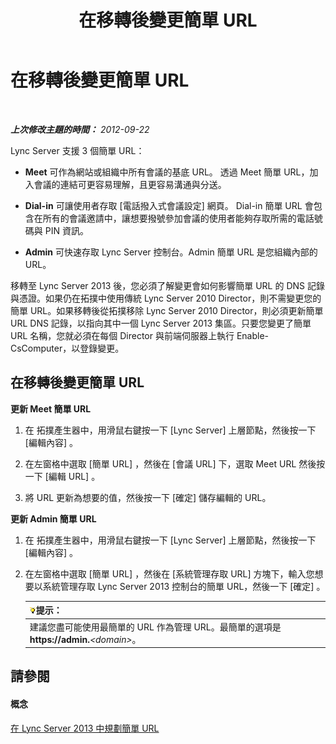 ﻿---
title: 在移轉後變更簡單 URL
TOCTitle: 在移轉後變更簡單 URL
ms:assetid: addb0dc8-8324-42b1-9a00-f4bd14fdf5c0
ms:mtpsurl: https://technet.microsoft.com/zh-tw/library/JJ721844(v=OCS.15)
ms:contentKeyID: 49890255
ms.date: 08/10/2015
mtps_version: v=OCS.15
ms.translationtype: HT
---

# 在移轉後變更簡單 URL

 

_**上次修改主題的時間：** 2012-09-22_

Lync Server 支援 3 個簡單 URL：

  - **Meet** 可作為網站或組織中所有會議的基底 URL。 透過 Meet 簡單 URL，加入會議的連結可更容易理解，且更容易溝通與分送。

  - **Dial-in** 可讓使用者存取 \[電話撥入式會議設定\] 網頁。 Dial-in 簡單 URL 會包含在所有的會議邀請中，讓想要撥號參加會議的使用者能夠存取所需的電話號碼與 PIN 資訊。

  - **Admin** 可快速存取 Lync Server 控制台。Admin 簡單 URL 是您組織內部的 URL。

移轉至 Lync Server 2013 後，您必須了解變更會如何影響簡單 URL 的 DNS 記錄與憑證。如果仍在拓撲中使用傳統 Lync Server 2010 Director，則不需變更您的簡單 URL。如果移轉後從拓撲移除 Lync Server 2010 Director，則必須更新簡單 URL DNS 記錄，以指向其中一個 Lync Server 2013 集區。只要您變更了簡單 URL 名稱，您就必須在每個 Director 與前端伺服器上執行 Enable-CsComputer，以登錄變更。

## 在移轉後變更簡單 URL

**更新 Meet 簡單 URL**

1.  在 拓撲產生器中，用滑鼠右鍵按一下 \[Lync Server\] 上層節點，然後按一下 \[編輯內容\] 。

2.  在左窗格中選取 \[簡單 URL\] ，然後在 \[會議 URL\] 下，選取 Meet URL 然後按一下 \[編輯 URL\] 。

3.  將 URL 更新為想要的值，然後按一下 \[確定\] 儲存編輯的 URL。

**更新 Admin 簡單 URL**

1.  在 拓撲產生器中，用滑鼠右鍵按一下 \[Lync Server\] 上層節點，然後按一下 \[編輯內容\] 。

2.  在左窗格中選取 \[簡單 URL\] ，然後在 \[系統管理存取 URL\] 方塊下，輸入您想要以系統管理存取 Lync Server 2013 控制台的簡單 URL，然後一下 \[確定\] 。
    
    <table>
    <thead>
    <tr class="header">
    <th><img src="images/JJ205025.tip(OCS.15).gif" title="tip" alt="tip" />提示：</th>
    </tr>
    </thead>
    <tbody>
    <tr class="odd">
    <td>建議您盡可能使用最簡單的 URL 作為管理 URL。最簡單的選項是 <strong>https://admin.</strong><em>&lt;domain&gt;</em>。</td>
    </tr>
    </tbody>
    </table>


## 請參閱

#### 概念

[在 Lync Server 2013 中規劃簡單 URL](lync-server-2013-planning-for-simple-urls.md)

